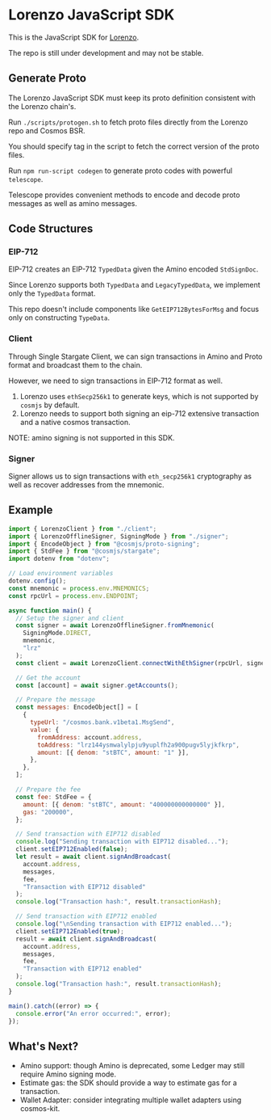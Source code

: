 # Lorenzo JavaScript SDK

This is the JavaScript SDK for [Lorenzo](https://github.com/Lorenzo-Protocol/lorenzo).

The repo is still under development and may not be stable.

## Generate Proto

The Lorenzo JavaScript SDK must keep its proto definition consistent with the Lorenzo chain's.

Run `./scripts/protogen.sh` to fetch proto files directly from the Lorenzo repo and Cosmos BSR.

You should specify tag in the script to fetch the correct version of the proto files.

Run `npm run-script codegen` to generate proto codes with powerful `telescope`.

Telescope provides convenient methods to encode and decode proto messages as well as amino messages.

## Code Structures

### EIP-712

EIP-712 creates an EIP-712 `TypedData` given the Amino encoded `StdSignDoc`.

Since Lorenzo supports both `TypedData` and `LegacyTypedData`, we implement only the `TypedData` format.

This repo doesn't include components like `GetEIP712BytesForMsg` and focus only on constructing `TypeData`. 

### Client

Through Single Stargate Client, we can sign transactions in Amino and Proto format and broadcast them to the chain.

However, we need to sign transactions in EIP-712 format as well.

1. Lorenzo uses `ethSecp256k1` to generate keys, which is not supported by `cosmjs` by default.
2. Lorenzo needs to support both signing an eip-712 extensive transaction and a native cosmos transaction.

NOTE: amino signing is not supported in this SDK.

### Signer

Signer allows us to sign transactions with `eth_secp256k1` cryptography as well as recover addresses from the mnemonic.

## Example

```javascript
import { LorenzoClient } from "./client";
import { LorenzoOfflineSigner, SigningMode } from "./signer";
import { EncodeObject } from "@cosmjs/proto-signing";
import { StdFee } from "@cosmjs/stargate";
import dotenv from "dotenv";

// Load environment variables
dotenv.config();
const mnemonic = process.env.MNEMONICS;
const rpcUrl = process.env.ENDPOINT;

async function main() {
  // Setup the signer and client
  const signer = await LorenzoOfflineSigner.fromMnemonic(
    SigningMode.DIRECT,
    mnemonic,
    "lrz"
  );
  const client = await LorenzoClient.connectWithEthSigner(rpcUrl, signer);

  // Get the account
  const [account] = await signer.getAccounts();

  // Prepare the message
  const messages: EncodeObject[] = [
    {
      typeUrl: "/cosmos.bank.v1beta1.MsgSend",
      value: {
        fromAddress: account.address,
        toAddress: "lrz144ysmwalylpju9yuplfh2a900pugv5lyjkfkrp",
        amount: [{ denom: "stBTC", amount: "1" }],
      },
    },
  ];

  // Prepare the fee
  const fee: StdFee = {
    amount: [{ denom: "stBTC", amount: "400000000000000" }],
    gas: "200000",
  };

  // Send transaction with EIP712 disabled
  console.log("Sending transaction with EIP712 disabled...");
  client.setEIP712Enabled(false);
  let result = await client.signAndBroadcast(
    account.address,
    messages,
    fee,
    "Transaction with EIP712 disabled"
  );
  console.log("Transaction hash:", result.transactionHash);

  // Send transaction with EIP712 enabled
  console.log("\nSending transaction with EIP712 enabled...");
  client.setEIP712Enabled(true);
  result = await client.signAndBroadcast(
    account.address,
    messages,
    fee,
    "Transaction with EIP712 enabled"
  );
  console.log("Transaction hash:", result.transactionHash);
}

main().catch((error) => {
  console.error("An error occurred:", error);
});
```

## What's Next?

- Amino support: though Amino is deprecated, some Ledger may still require Amino signing mode.
- Estimate gas: the SDK should provide a way to estimate gas for a transaction.
- Wallet Adapter: consider integrating multiple wallet adapters using cosmos-kit.